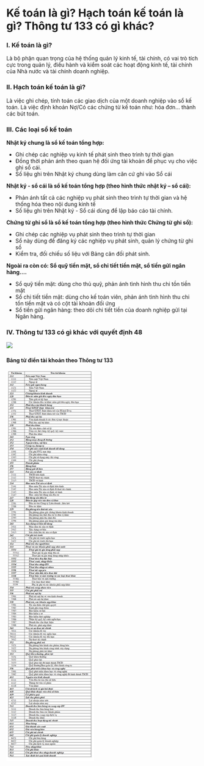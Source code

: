 # Kế toán là gì? Hạch toán kế toán là gì? Thông tư 133 có gì khác?

### **I. Kế toán là gì?**

Là bộ phận quan trọng của hệ thống quản lý kinh tế, tài chính, có vai trò tích cực trong quản lý, điều hành và kiểm soát các hoạt động kinh tế, tài chính của Nhà nước và tài chính doanh nghiệp.

### **II. Hạch toán kế toán là gì?**

Là việc ghi chép, tính toán các giao dịch của một doanh nghiệp vào sổ kế toán. Là việc định khoản Nợ/Có các chứng từ kế toán như: hóa đơn… thành các bút toán.

### **III. Các loại sổ kế toán**

**Nhật ký chung là sổ kế toán tổng hợp:**

* Ghi chép các nghiệp vụ kinh tế phát sinh theo trình tự thời gian
* Đồng thời phản ánh theo quan hệ đối ứng tài khoản để phục vụ cho việc ghi sổ cái.
* Số liệu ghi trên Nhật ký chung dùng làm căn cứ ghi vào Sổ cái

**Nhật ký - sổ cái là sổ kế toán tổng hợp \(theo hình thức nhật ký – sổ cái\):**

* Phản ánh tất cả các nghiệp vụ phát sinh theo trình tự thời gian và hệ thống hóa theo nội dung kinh tế
* Số liệu ghi trên Nhật ký - Sổ cái dùng để lập báo cáo tài chính.

**Chứng từ ghi sổ là sổ kế toán tổng hợp \(theo hình thức Chứng từ ghi sổ\):**

* Ghi chép các nghiệp vụ phát sinh theo trình tự thời gian
* Sổ này dùng để đăng ký các nghiệp vụ phát sinh, quản lý chứng từ ghi sổ
* Kiểm tra, đối chiếu số liệu với Bảng cân đối phát sinh.

**Ngoài ra còn có: Sổ quỹ tiền mặt, sổ chi tiết tiền mặt, sổ tiền gửi ngân hàng….**

* Sổ quỹ tiền mặt: dùng cho thủ quỹ, phản ánh tình hình thu chi tồn tiền mặt
* Sổ chi tiết tiền mặt: dùng cho kế toán viên, phản ánh tình hình thu chi tồn tiền mặt và có cột tài khoản đối ứng
* Sổ tiền gửi ngân hàng: theo dõi chi tiết tiền của doanh nghiệp gửi tại Ngân hàng.

### **IV. Thông tư 133 có gì khác với quyết định 48**

![](https://phanmemnhatnam.com/wp-content/uploads/2018/07/2-3.png)

#### **Bảng từ điển tài khoản theo Thông tư 133**

![](../.gitbook/assets/tk.png)

